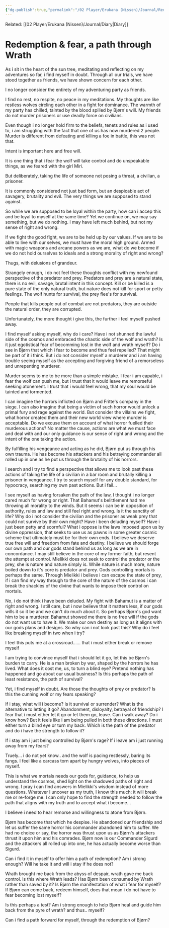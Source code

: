 ```yaml
---
{"dg-publish":true,"permalink":"/02 Player/Erukana (Nissen)/Journal/Redemption fear - a path through Wrath/"}
---
```


Related: [[02 Player/Erukana (Nissen)/Journal/Diary\|Diary]]
# Redemption & fear, a path through Wrath 

As i sit in the heart of the sun tree, meditating and reflecting on my adventures so far, i find myself in doubt. 
Through all our trials, we have stood together as friends, we have shown concern for each other. 

I no longer consider the entirety of my adventuring party as friends. 

I find no rest, no respite, no peace in my meditations. My thoughts are like restless wolves circling each other in a fight for dominance. The warmth of my party has chilled, tainted by the blood spilled by Bjørn's will. My friends do not murder prisoners or use deadly force on civilians. 

Even though i no longer hold firm to the beliefs, tenets and rules as i used to, i am struggling with the fact that one of us has now murdered 2 people. Murder is different from defeating and killing a foe in battle, this was not that. 

Intent is important here and free will. 

It is one thing that i fear the wolf will take control and do unspeakable things, as we feared with the girl Miri. 

But deliberately, taking the life of someone not posing a threat, a civilian, a prisoner. 

It is commonly considered not just bad form, but an despicable act of savagery, brutality and evil. The very things we are supposed to stand against.

So while we are supposed to be loyal within the party, how can i accep this and be loyal to myself at the same time?
Yet we continue on, we may say something, but we do nothing. I may have left much behind, but not my sense of right and wrong. 

If we fight the good fight, we are to be held up by our values. If we are to be able to live with our selves, we must have the moral high ground. Armed with magic weapons and arcane powers as we are, what do we become if we do not hold ourselves to ideals and a strong morality of right and wrong? 

Thugs, with delusions of grandeur. 

Strangely enough, i do not feel these thoughts conflict with my newfound perspective of the predator and prey. Predators and prey are a natural state, there is no evil, savage, brutal intent in this concept. Kill or be killed is a pure state of the only natural truth, but nature does not kill for sport or petty feelings. The wolf hunts for survival, the prey flee's for survival. 

People that kills people out of combat are not predators, they are outside the natural order, they are corrupted. 

Unfortunately, the more thought i give this, the further i feel myself pushed away.

I find myself asking myself, why do i care? Have i not shunned the lawful side of the cosmos and embraced the chaotic side of the wolf and wrath? Is it just egotistical fear of becomming lost in the wolf and wrath myself? Do i see in Bjørn that which i fear to become and thus feel repelled? That might be part of it i think. But i do not consider myself a murderer and i am having trouble seeing myself as the accepting and forgiving friend of a remorseless and unrepenting murderer. 

Murder seems to me to be more than a simple mistake. I fear i am capable, i fear the wolf can push me, but i trust that it would leave me remorseful seeking atonement. I trust that i would feel wrong, that my soul would be tainted and tormented. 

I can imagine the horrors inflicted on Bjørn and Fritte's company in the siege. I can also imagine that being a victim of such horror would unlock a primal fury and rage against the world. But consider the villains we fight, what horror created them and their new world view where murder is acceptable. Do we excuse them on account of what horror fuelled their murderous actions? No matter the cause, actions are what we must face and deal with and our only guidance is our sense of right and wrong and the intent of the one taking the action. 

By fulfilling his vengeance and acting as he did, Bjørn put us through his own trauma. He has become his attackers and his betraying commander all rolled up in one as he put us through the brutality of his horrors. 

I search and i try to find a perspective that allows me to look past these actions of taking the life of a civilian in a bar room and brutally killing a prisoner in vengeance. I try to search myself for any double standard, for hypocracy, searching my own past actions. But i fail... 

I see myself as having forsaken the path of the law, I thought i no longer cared much for wrong or right. That Bahamut's belittlement had me throwing all morality to the winds. But it seems i can be in opposition of authority, rules and law and still feel right and wrong. Is it the sanctity of life? Why do i not consider the civilian and the prisoner as weak prey that could not survive by their own might? Have i been deluding myself? Have i just been petty and scornful? What i oppose is the laws imposed upon us by divine oppression, that seeks to use us as pawns in some greater cosmic scheme that ultimately must be for their own ends. I believe we deserve true free will and freedom from fate and destiny. I believe we should forge our own path and our gods stand behind us as long as we are in concordance. I may still believe in the core of my former faith, but resent the attempt at control. Mielikki does not seek to control the predator or the prey, she is nature and nature simply is. While nature is much more, nature boiled down to it's core is predator and prey. Gods controlling mortals is perhaps the same. Through Mielikki i believe i can escape the state of prey, if i can find my way through to the core of the nature of the cosmos i can break the shackles of the divine that wants to impose their control on mortals.

No, i do not think i have been deluded. My fight with Bahamut is a matter of right and wrong. I still care, but i now believe that it matters less, if our gods wills it so it be and we can't do much about it. So perhaps Bjørn's god want him to be a murderer. Bahamut showed me there is no free will if the gods do not want us to have it. We make our own destiny as long as it aligns with our gods plans and designs. So why can i not look past this? Why do i feel like breaking myself in two when i try?

I feel this puts me at a crossroad...... that i must either break or remove myself 

I am trying to convince myself that i should let it go, let this be Bjørn's burden to carry. He is a man broken by war, shaped by the horrors he has lived. What does it cost me, us, to turn a blind eye? Pretend nothing has happened and go about our usual business? Is this perhaps the path of least resistance, the path of survival? 

Yet, i find myself in doubt. Are those the thoughts of prey or predator? Is this the cunning wolf or my fears speaking? 

If i stay, what will i become? Is it survival or surrender? What is the alternative to letting it go? Abandonment, disloyalty, betrayal of friendship? I fear that i must either let it go or let them go, leave. Can i walk away? Do i know how?  But it feels like i am being pulled in both these directions. I must either turn a blind eye or turn my back. Which is the path of the predator and do i have the strength to follow it? 

If i stay am i just being controlled by Bjørn's rage? If i leave am i just running away from my fears?

Truely... i do not yet know.. and the wolf is pacing restlessly, baring its fangs. I feel like a carcass torn apart by hungry wolves, into pieces of myself. 

This is what we mortals needs our gods for, guidance, to help us understand the cosmos, shed light on the shadowed paths of right and wrong. I pray i can find answers in Mielikki's wisdom instead of more questions. Whatever I uncover as my truth, I know this much: it will break me or re-forge me. I can only hope to find the strength needed to follow the path that aligns with my truth and to accept what i become... 

I believe i need to hear remorse and willingness to atone from Bjørn. 

Bjørn has become that which he despise. He abandoned our friendship and let us suffer the same horror his commander abandoned him to suffer. We had no choice or say, the horror was thrust upon us as Bjørn's attackers thrust it upon him and his comrades. Bjørn now is our Commander Sigurd and the attackers all rolled up into one, he has actually become worse than Sigurd. 

Can i find it in myself to offer him a path of redemption? Am i strong enough? Will he take it and will i stay if he does not?

Wrath brought me back from the abyss of despair, wrath gave me back control. Is this where Wrath leads? Has Bjørn been consumed by Wrath rather than saved by it? Is Bjørn the manifestation of what i fear for myself? If Bjørn can come back, redeem himself, does that mean i do not have to fear becoming lost myself? 

Is this perhaps a test? Am i strong enough to help Bjørn heal and guide him back from the pyre of wrath? and thus.. myself?

Can i find a path forward for myself, through the redemption of Bjørn? 